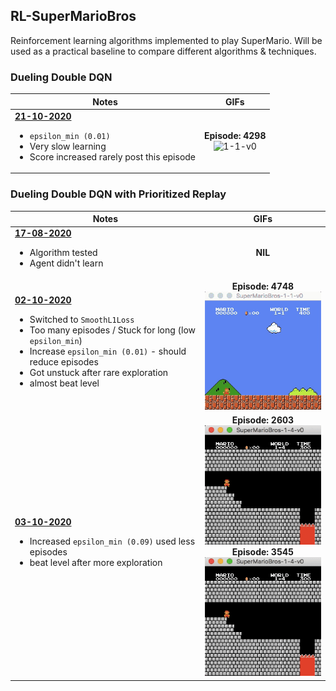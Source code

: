 ## RL-SuperMarioBros

Reinforcement learning algorithms implemented to play SuperMario. Will be used as a practical baseline to compare different algorithms & techniques.

### Dueling Double DQN
| Notes | GIFs |
| --- | :---: |
| <ins>**21-10-2020**</ins> <br> <ul><li> `epsilon_min (0.01)`<li> Very slow learning <li> Score increased rarely post this episode </ul> | **Episode: 4298**<br> ![1-1-v0](https://github.com/nimishsantosh107/RL-SuperMarioBros/raw/master/videos/21-10-2020-1-1-v0.gif)|

### Dueling Double DQN with Prioritized Replay
| Notes | GIFs |
| --- | :---: |
| <ins>**17-08-2020**</ins> <br> <ul><li>Algorithm tested <li>Agent didn't learn</ul> | **NIL** | 
| <ins>**02-10-2020**</ins> <ul><li>Switched to `SmoothL1Loss`<li>Too many episodes / Stuck for long (low `epsilon_min`)<li>Increase `epsilon_min (0.01)` - should reduce episodes<li>Got unstuck after rare exploration<li>almost beat level</ul> |**Episode: 4748**<br> ![1-1-v0](https://github.com/nimishsantosh107/RL-SuperMarioBros/raw/master/videos/02-10-2020-1-1-v0.gif) |
| <ins>**03-10-2020**</ins> <ul><li>Increased `epsilon_min (0.09)` used less episodes<li>beat level after more exploration</ul> | **Episode: 2603**<br> ![1-4-v0](https://github.com/nimishsantosh107/RL-SuperMarioBros/raw/master/videos/03-10-2020-1-4-v0-a.gif) <br>**Episode: 3545**<br> ![1-4-v0](https://github.com/nimishsantosh107/RL-SuperMarioBros/raw/master/videos/03-10-2020-1-4-v0-b.gif)|


